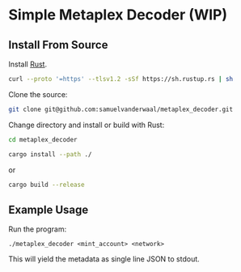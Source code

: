 # Simple Metaplex Decoder (WIP)

## Install From Source

Install [Rust](https://www.rust-lang.org/tools/install).

```bash
curl --proto '=https' --tlsv1.2 -sSf https://sh.rustup.rs | sh
```

Clone the source:

```bash
git clone git@github.com:samuelvanderwaal/metaplex_decoder.git
```

Change directory and install or build with Rust:

```bash
cd metaplex_decoder
```

```bash
cargo install --path ./
```

or

```bash
cargo build --release
```

## Example Usage
Run the program:

```
./metaplex_decoder <mint_account> <network>
```

This will yield the metadata as single line JSON to stdout.
